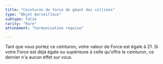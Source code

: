 ```yaml
---
title: "Ceinturon de force de géant des collines"
type: "Objet merveilleux"
subtype: false
rarity: "Rare"
attunement: "harmonisation requise"

---
```

Tant que vous portez ce ceinturon, votre valeur de Force est égale à 21. Si votre Force est déjà égale ou supérieure à celle qu'offre le ceinturon, ce dernier n'a aucun effet sur vous.

